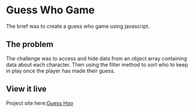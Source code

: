 # Guess Who Game

The brief was to create a guess who game using javascript.  

## The problem

The challenge was to access and hide data from an object array containing data about each character. Then using the filter method to sort who to keep in play once the player has made their guess. 

## View it live

Project site here:[Guess Hoo](https://guesshoo.netlify.app/)
